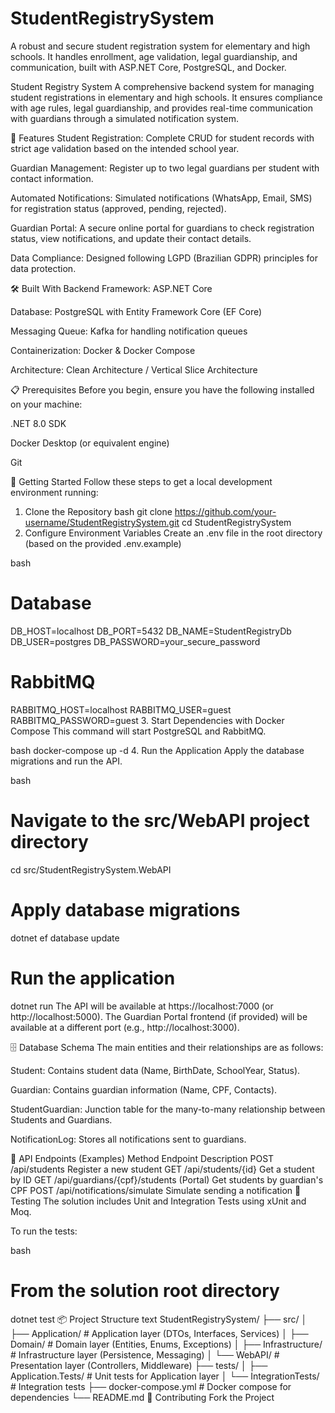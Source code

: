 # StudentRegistrySystem
A robust and secure student registration system for elementary and high schools. It handles enrollment, age validation, legal guardianship, and communication, built with ASP.NET Core, PostgreSQL, and Docker.


Student Registry System
A comprehensive backend system for managing student registrations in elementary and high schools. It ensures compliance with age rules, legal guardianship, and provides real-time communication with guardians through a simulated notification system.

🚀 Features
Student Registration: Complete CRUD for student records with strict age validation based on the intended school year.

Guardian Management: Register up to two legal guardians per student with contact information.

Automated Notifications: Simulated notifications (WhatsApp, Email, SMS) for registration status (approved, pending, rejected).

Guardian Portal: A secure online portal for guardians to check registration status, view notifications, and update their contact details.

Data Compliance: Designed following LGPD (Brazilian GDPR) principles for data protection.

🛠️ Built With
Backend Framework: ASP.NET Core

Database: PostgreSQL with Entity Framework Core (EF Core)

Messaging Queue: Kafka for handling notification queues

Containerization: Docker & Docker Compose

Architecture: Clean Architecture / Vertical Slice Architecture

📋 Prerequisites
Before you begin, ensure you have the following installed on your machine:

.NET 8.0 SDK

Docker Desktop (or equivalent engine)

Git

🏁 Getting Started
Follow these steps to get a local development environment running:

1. Clone the Repository
bash
git clone https://github.com/your-username/StudentRegistrySystem.git
cd StudentRegistrySystem
2. Configure Environment Variables
Create an .env file in the root directory (based on the provided .env.example)

bash
# Database
DB_HOST=localhost
DB_PORT=5432
DB_NAME=StudentRegistryDb
DB_USER=postgres
DB_PASSWORD=your_secure_password

# RabbitMQ
RABBITMQ_HOST=localhost
RABBITMQ_USER=guest
RABBITMQ_PASSWORD=guest
3. Start Dependencies with Docker Compose
This command will start PostgreSQL and RabbitMQ.

bash
docker-compose up -d
4. Run the Application
Apply the database migrations and run the API.

bash
# Navigate to the src/WebAPI project directory
cd src/StudentRegistrySystem.WebAPI

# Apply database migrations
dotnet ef database update

# Run the application
dotnet run
The API will be available at https://localhost:7000 (or http://localhost:5000).
The Guardian Portal frontend (if provided) will be available at a different port (e.g., http://localhost:3000).

🗄️ Database Schema
The main entities and their relationships are as follows:

Student: Contains student data (Name, BirthDate, SchoolYear, Status).

Guardian: Contains guardian information (Name, CPF, Contacts).

StudentGuardian: Junction table for the many-to-many relationship between Students and Guardians.

NotificationLog: Stores all notifications sent to guardians.

📡 API Endpoints (Examples)
Method	Endpoint	Description
POST	/api/students	Register a new student
GET	/api/students/{id}	Get a student by ID
GET	/api/guardians/{cpf}/students	(Portal) Get students by guardian's CPF
POST	/api/notifications/simulate	Simulate sending a notification
🧪 Testing
The solution includes Unit and Integration Tests using xUnit and Moq.

To run the tests:

bash
# From the solution root directory
dotnet test
📦 Project Structure
text
StudentRegistrySystem/
├── src/
│   ├── Application/         # Application layer (DTOs, Interfaces, Services)
│   ├── Domain/             # Domain layer (Entities, Enums, Exceptions)
│   ├── Infrastructure/     # Infrastructure layer (Persistence, Messaging)
│   └── WebAPI/             # Presentation layer (Controllers, Middleware)
├── tests/
│   ├── Application.Tests/  # Unit tests for Application layer
│   └── IntegrationTests/   # Integration tests
├── docker-compose.yml      # Docker compose for dependencies
└── README.md
👥 Contributing
Fork the Project
